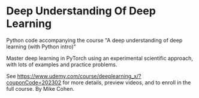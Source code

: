 # Deep Understanding Of Deep Learning
Python code accompanying the course "A deep understanding of deep learning (with Python intro)"

Master deep learning in PyTorch using an experimental scientific approach, with lots of examples and practice problems.


See https://www.udemy.com/course/deeplearning_x/?couponCode=202302 for more details, preview videos, and to enroll in the full course. By Mike Cohen.

